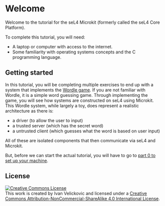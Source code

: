 # Welcome

Welcome to the tutorial for the seL4 Microkit (formerly called the seL4 Core Platform).

To complete this tutorial, you will need:
* A laptop or computer with access to the internet.
* Some familiarity with operating systems concepts and the C programming language.

## Getting started

In this tutorial, you will be completing multiple exercises to end up with a system that
implements the [Wordle game](https://www.nytimes.com/games/wordle/index.html). If you are
not familiar with Wordle, it is a simple word guessing game. Through implementing the game,
you will see how systems are constructed on seL4 using Microkit. This Wordle system, while
largely a toy, does represent a realistic architecture as there is:
* a driver (to allow the user to input)
* a trusted server (which has the secret word)
* a untrusted client (which guesses what the word is based on user input)

All of these are isolated components that then communicate via seL4 and Microkit.

But, before we can start the actual tutorial, you will have to go to [part 0 to set up your machine](./part0.md).

## License

<a rel="license" href="http://creativecommons.org/licenses/by-nc-sa/4.0/"><img alt="Creative Commons License" style="border-width:0" src="https://i.creativecommons.org/l/by-nc-sa/4.0/80x15.png" /></a><br />This work is created by Ivan Velickovic and licensed under a <a rel="license" href="http://creativecommons.org/licenses/by-nc-sa/4.0/">Creative Commons Attribution-NonCommercial-ShareAlike 4.0 International License</a>.
